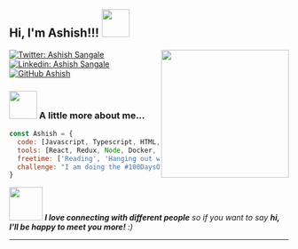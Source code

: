 <h2> Hi, I'm Ashish!!! <img src="https://media.giphy.com/media/WUlplcMpOCEmTGBtBW/giphy.gif" width="50"></h2>
<img align='right' src="https://media.giphy.com/media/MeJgB3yMMwIaHmKD4z/giphy.gif" width="230">
</em></p>

[![Twitter: Ashish Sangale](https://img.shields.io/twitter/follow/ash1sh_sangale?style=social)](https://twitter.com/ash1sh_sangale)
[![Linkedin: Ashish Sangale](https://img.shields.io/badge/ashish-sangale-blue?style=flat-square&logo=Linkedin&logoColor=white&link=https://www.linkedin.com/in/ashish-sangale/)](https://www.linkedin.com/in/ashish-sangale/)
[![GitHub Ashish](https://img.shields.io/github/followers/ashishsangale?label=follow&style=social)](https://github.com/ashishsangale)


### <img src="https://media.giphy.com/media/VgCDAzcKvsR6OM0uWg/giphy.gif" width="50"> A little more about me...  

```javascript
const Ashish = {
  code: [Javascript, Typescript, HTML, CSS, Python],
  tools: [React, Redux, Node, Docker, Git],
  freetime: ['Reading', 'Hanging out with friends'],
  challenge: "I am doing the #100DaysOfCode challenge focused on react and typescript"
}
```

<img src="https://media.giphy.com/media/LnQjpWaON8nhr21vNW/giphy.gif" width="60"> <em><b>I love connecting with different people</b> so if you want to say <b>hi, I'll be happy to meet you more!</b> :)</em>

---

